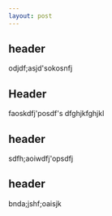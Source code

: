 ```yaml
--- 
layout: post 
---
```


## header 
odjdf;asjd'sokosnfj

## Header

faoskdfj'posdf's
dfghjkfghjkl

## header


sdfh;aoiwdfj'opsdfj


## header 

bnda;jshf;oaisjk 
